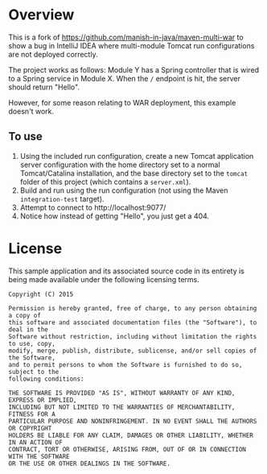 # Overview

This is a fork of https://github.com/manish-in-java/maven-multi-war to show a bug in IntelliJ IDEA where multi-module
Tomcat run configurations are not deployed correctly.

The project works as follows: Module Y has a Spring controller that is wired to a Spring service in Module X. When
the `/` endpoint is hit, the server should return "Hello".

However, for some reason relating to WAR deployment, this example doesn't work.

## To use

1. Using the included run configuration, create a new Tomcat application server configuration with the home directory set
   to a normal Tomcat/Catalina installation, and the base directory set to the `tomcat` folder of this project
   (which contains a `server.xml`).
2. Build and run using the run configuration (not using the Maven `integration-test` target).
3. Attempt to connect to http://localhost:9077/
4. Notice how instead of getting "Hello", you just get a 404.

# License
This sample application and its associated source code in its entirety is being made
available under the following licensing terms.

    Copyright (C) 2015

    Permission is hereby granted, free of charge, to any person obtaining a copy of
    this software and associated documentation files (the "Software"), to deal in the
    Software without restriction, including without limitation the rights to use, copy,
    modify, merge, publish, distribute, sublicense, and/or sell copies of the Software,
    and to permit persons to whom the Software is furnished to do so, subject to the
    following conditions:

    THE SOFTWARE IS PROVIDED "AS IS", WITHOUT WARRANTY OF ANY KIND, EXPRESS OR IMPLIED,
    INCLUDING BUT NOT LIMITED TO THE WARRANTIES OF MERCHANTABILITY, FITNESS FOR A
    PARTICULAR PURPOSE AND NONINFRINGEMENT. IN NO EVENT SHALL THE AUTHORS OR COPYRIGHT
    HOLDERS BE LIABLE FOR ANY CLAIM, DAMAGES OR OTHER LIABILITY, WHETHER IN AN ACTION OF
    CONTRACT, TORT OR OTHERWISE, ARISING FROM, OUT OF OR IN CONNECTION WITH THE SOFTWARE
    OR THE USE OR OTHER DEALINGS IN THE SOFTWARE.
